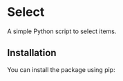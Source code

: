 # Select

A simple Python script to select items.

## Installation

You can install the package using pip:

